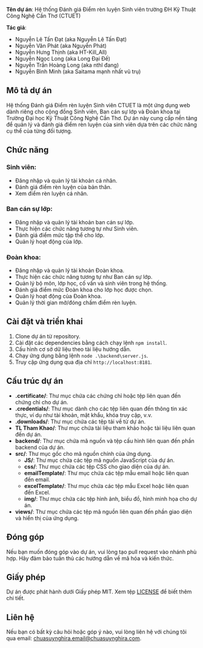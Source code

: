 **Tên dự án**: Hệ thống Đánh giá Điểm rèn luyện Sinh viên trường ĐH Kỹ Thuật Công Nghệ Cần Thơ (CTUET)

**Tác giả**: 
- Nguyễn Lê Tấn Đạt (aka Nguyễn Lê Tấn Đạt)
- Nguyễn Văn Phát (aka Nguyễn Phát)
- Nguyễn Hưng Thịnh (aka HT-Kill_All)
- Nguyễn Ngọc Long (aka Long Đại Đế)
- Nguyễn Trần Hoàng Long (aka nthl đang)
- Nguyễn Bình Minh (aka Saitama mạnh nhất vũ trụ)

## Mô tả dự án
Hệ thống Đánh giá Điểm rèn luyện Sinh viên CTUET là một ứng dụng web dành riêng cho cộng đồng Sinh viên, Ban cán sự lớp và Đoàn khoa tại Trường Đại học Kỹ Thuật Công Nghệ Cần Thơ. Dự án này cung cấp nền tảng để quản lý và đánh giá điểm rèn luyện của sinh viên dựa trên các chức năng cụ thể của từng đối tượng.

## Chức năng
### Sinh viên:
- Đăng nhập và quản lý tài khoản cá nhân.
- Đánh giá điểm rèn luyện của bản thân.
- Xem điểm rèn luyện cá nhân.

### Ban cán sự lớp:
- Đăng nhập và quản lý tài khoản ban cán sự lớp.
- Thực hiện các chức năng tương tự như Sinh viên.
- Đánh giá điểm mức tập thể cho lớp.
- Quản lý hoạt động của lớp.

### Đoàn khoa:
- Đăng nhập và quản lý tài khoản Đoàn khoa.
- Thực hiện các chức năng tương tự như Ban cán sự lớp.
- Quản lý bộ môn, lớp học, cố vấn và sinh viên trong hệ thống.
- Đánh giá điểm mức Đoàn khoa cho lớp học được chọn.
- Quản lý hoạt động của Đoàn khoa.
- Quản lý thời gian mở/đóng chấm điểm rèn luyện.

## Cài đặt và triển khai
1. Clone dự án từ repository.
2. Cài đặt các dependencies bằng cách chạy lệnh `npm install`.
3. Cấu hình cơ sở dữ liệu theo tài liệu hướng dẫn.
4. Chạy ứng dụng bằng lệnh `node .\backend\server.js`.
5. Truy cập ứng dụng qua địa chỉ `http://localhost:8181`.

## Cấu trúc dự án
- **.certificate/**: Thư mục chứa các chứng chỉ hoặc tệp liên quan đến chứng chỉ cho dự án.
- **.credentials/**: Thư mục dành cho các tệp liên quan đến thông tin xác thực, ví dụ như tài khoản, mật khẩu, khóa truy cập, v.v.
- **.downloads/**: Thư mục chứa các tệp tải về từ dự án.
- **TL Tham Khao/**: Thư mục chứa tài liệu tham khảo hoặc tài liệu liên quan đến dự án.
- **backend/**: Thư mục chứa mã nguồn và tệp cấu hình liên quan đến phần backend của dự án.
- **src/**: Thư mục gốc cho mã nguồn chính của ứng dụng.
  - **JS/**: Thư mục chứa các tệp mã nguồn JavaScript của dự án.
  - **css/**: Thư mục chứa các tệp CSS cho giao diện của dự án.
  - **emailTemplate/**: Thư mục chứa các tệp mẫu email hoặc liên quan đến email.
  - **excelTemplate/**: Thư mục chứa các tệp mẫu Excel hoặc liên quan đến Excel.
  - **img/**: Thư mục chứa các tệp hình ảnh, biểu đồ, hình minh họa cho dự án.
- **views/**: Thư mục chứa các tệp mã nguồn liên quan đến phần giao diện và hiển thị của ứng dụng.

## Đóng góp
Nếu bạn muốn đóng góp vào dự án, vui lòng tạo pull request vào nhánh phù hợp. Hãy đảm bảo tuân thủ các hướng dẫn về mã hóa và kiến thức.

## Giấy phép
Dự án được phát hành dưới Giấy phép MIT. Xem tệp [LICENSE](LICENSE) để biết thêm chi tiết.

## Liên hệ
Nếu bạn có bất kỳ câu hỏi hoặc góp ý nào, vui lòng liên hệ với chúng tôi qua email: [chuasuynghira.email@chuasuynghira.com](mailto:chuasuynghira.email@chuasuynghira.com).

